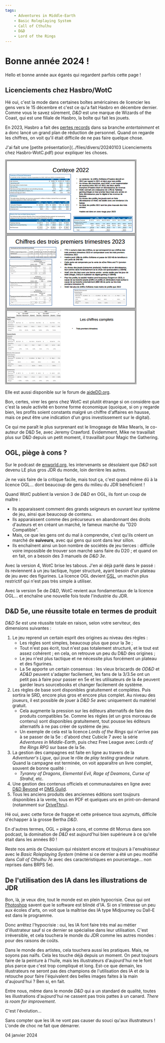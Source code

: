 ```yaml
---
tags:
    - Adventures in Middle-Earth
    - Basic Roleplaying System
    - Call of Cthulhu
    - D&D
    - Lord of the Rings
---
```


# Bonne année 2024 !

Hello et bonne année aux égarés qui regardent parfois cette page !

## Licenciements chez Hasbro/WotC

Hé oui, c'est la mode dans certaines boîtes américaines de licencier les gens vers le 15 décembre et c'est ce qu'a fait Hasbro en décembre dernier. Comme vous le savez sûrement, *D&D* est une marque de Wizards of the Coast, qui est une filiale de Hasbro, la boîte qui fait les jouets.

En 2023, Hasbro a fait des [pertes records](https://investor.hasbro.com/news-releases/news-release-details/hasbro-reports-third-quarter-2023-financial-results) dans sa branche *entertainment* et a donc lancé un grand plan de réduction de personnel. Quand on regarde les chiffres, on voit qu'il était difficile de ne pas faire quelque chose.

J'ai fait une [petite présentation](../files/divers/20240103 Licenciements chez Hasbro-WotC.pdf) pour expliquer les choses.

![Alt text](../images/202312wotc.png)

Elle est aussi disponible sur le forum de [aideDD.org](https://forum.aidedd.org/viewtopic.php?p=310901#p310901).

Bon, certes, virer les gens chez WotC est plutôt étrange si on considère que c'est la seule activité en bonne forme économique (quoique, si on y regarde bien, les profits soient constants malgré un chiffre d'affaires en hausse, mais ce peut être une indication d'un gros investissement sur le digital).

Ce qui me paraît le plus surprenant est le limogeage de Mike Mearls, le co-auteur de D&D 5e, avec Jeremy Crawford. Evidemment, Mike ne travaillait plus sur D&D depuis un petit moment, il travaillait pour Magic the Gathering.

## OGL, piège à cons ?

Sur le podcast de [enworld.org](https://www.enworld.org/threads/podcast-279-hasbro-layoffs-and-d-ds-future.701655/), les intervenants se désolaient que *D&D* soit devenu LE plus gros JDR du monde, loin derrière les autres.

Je ne vais faire de la critique facile, mais tout ça, c'est quand même dû à la licence OGL... dont beaucoup de gens du milieu du JDR bénéficient !

Quand WotC publient la version 3 de *D&D* en OGL, ils font un coup de maître :

* Ils apparaissent comment des grands seigneurs en ouvrant leur système de jeu, ainsi que beaucoup de contenu.
* Ils apparaissent comme des précurseurs en abandonnant des droits d'auteurs et en créant un marché, le fameux marché du "D20 Compatible".
* Mais, ce que les gens ont du mal à comprendre, c'est qu'ils créent un marché de **suiveurs**, avec qui gens qui sont dans leur sillon.
* Ils enchaînent ainsi un bon nombre de sociétés de jeu tierces : difficile voire impossible de trouver son marché sans faire du D20 ; et quand on en fait, on a besoin des 3 manuels de *D&D 3e*.

Avec la version 4, WotC brise les tabous. J'en ai déjà parlé dans le passé : ils reviennent à un jeu tactique, hyper structuré, ayant besoin d'un plateau de jeu avec des figurines. La licence OGL devient [GSL](https://en.wikipedia.org/wiki/Game_System_License), un machin plus restrictif qui n'est pas très simple à utiliser.

Avec la version 5e de *D&D*, WotC revient aux fondamentaux de la licence OGL... et enchaîne une nouvelle fois toute l'industrie du JDR.

## D&D 5e, une réussite totale en termes de produit

*D&D 5e* est une réussite totale en raison, selon votre serviteur, des dimensions suivantes :

1. Le jeu reprend un certain esprit des origines au niveau des règles :
    * Les règles sont simples, beaucoup plus que pour la 3e ;
    * Tout n'est pas écrit, tout n'est pas totalement structuré, et le tout est assez cohérent ; en cela, on retrouve un peu du D&D des origines ;
    * Le jeu n'est plus tactique et ne nécessite plus forcément un plateau et des figurines.
    * La 5e apporte un certain consensus : les vieux briscards de *OD&D* et *AD&D* peuvent s'adapter facilement, les fans de la 3/3.5e ont un petit pas à faire pour passer en 5e et les utilisateurs de la 4e peuvent garder leurs sourcebooks et changer facilement de système.
2. Les règles de base sont disponibles gratuitement et complètes. Puis sortira le SRD, encore plus gros et encore plus complet. Au niveau des joueurs, il est possible de jouer à *D&D 5e* avec uniquement du matériel gratuit.
    * Cela augmente la pression sur les éditeurs alternatifs de faire des produits compatibles 5e. Comme les règles (et un gros morceau de contenu) sont disponibles gratuitement, tout pousse les éditeurs alternatifs à ne pas créer de système de jeu.
    * Un exemple de cela est la licence *Lords of the Rings* qui n'arrive pas à se passer de la 5e : d'abord chez Cubicle 7 avec la série *Adventures in Middle-Earth*, puis chez Free League avec *Lords of the Rings RPG* sur base de la 5e.
3. La gestion des campagnes est faite en ligne au travers de la *Adventurer's Ligue*, qui joue le rôle de *play testing* grandeur nature. Quand la campagne est terminée, on voit apparaître un livre complet, souvent de bonne qualité :
    * *Tyranny of Dragons*, *Elemental Evil*, *Rage of Deamons*, *Curse of Strahd*, etc.
4. Une gestion des contenus officiels et communautaires en ligne avec [D&D Beyond](https://www.dndbeyond.com) et [DMS Guild](https://www.dmsguild.com).
5. Tous les anciens produits des anciennes éditions sont toujours disponibles à la vente, tous en PDF et quelques uns en print-on-demand (notamment sur [DriveThru](https://www.drivethrurpg.com/index.php?src=sistersite)).

Hé oui, avec cette force de frappe et cette présence tous azymuts, difficile d'échapper à la grosse Bertha *D&D*.

En d'autres termes, OGL = piège à cons, et comme dit Morrus dans son podcast, la domination de *D&D* est aujourd'hui bien supérieure à ce qu'elle était dans les années 80 !

Reste nos amis de Chaosium qui résistent encore et toujours à l'envahisseur avec le *Basic Roleplaying System* (même si ce dernier a été un peu modifié dans *Call of Cthulhu 7e* avec des caractéristiques en pourcentage... non reprises dans BRPS 5e).

## De l'utilisation des IA dans les illustrations de JDR

Bon, là, je veux dire, tout le monde est en plein hypocrisie. Ceux qui ont [Photoshop](https://www.adobe.com/products/photoshop.html) savent que le software est blindé d'IA. Si on s'intéresse un peu aux écoles d'arts, on voit que la maîtrise des IA type Midjourney ou Dall-E est dans le programme.

Donc arrêtez l'hypocrisie : oui, les IA font faire très mal au métier d'illustrateur sauf si ce dernier se spécialise dans leur utilisation. C'est irréversible, et cela touchera le monde du JDR comme les autres mondes : pour des raisons de coûts.

Dans le monde des artistes, cela touchera aussi les pratiques. Mais, ne soyons pas naïfs. Cela les touche déjà depuis un moment. On peut toujours faire de la peinture à l'huile, mais les illustrateurs d'aujourd'hui ne le font plus parce que c'est trop compliqué et long. Est-ce que demain, les illustrateurs ne seront pas des champions de l'utilisation des IA et de la retouche pour faire l'équivalent des belles images faites à la main d'aujourd'hui ? Ben si, en fait.

Entre nous, même dans le monde *D&D* qui a un standard de qualité, toutes les illustrations d'aujourd'hui ne cassent pas trois pattes à un canard. *There is room for improvement*.

C'est l'évolution...

Sans compter que les IA ne vont pas causer du souci qu'aux illustrateurs ! L'onde de choc ne fait que démarrer.

<div class="mydate">04 janvier 2024</div>


